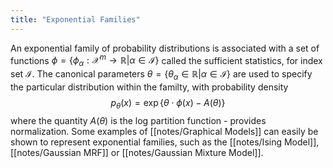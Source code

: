 ```yaml
---
title: "Exponential Families"
---
```

An exponential family of probability distributions is associated with a set of functions $\phi=\lbrace \phi_\alpha:\mathcal{X}^m\rightarrow\mathbb{R}|\alpha\in\mathcal{I}\rbrace$ called the sufficient statistics, for index set $\mathcal{I}$. The canonical parameters $\theta=\lbrace \theta_\alpha\in\mathbb{R}|\alpha\in\mathcal{I}\rbrace$ are used to specify the particular distribution within the familty, with probability density
$$p_\theta(x) = \exp\lbrace \theta\cdot\phi(x) - A(\theta)\rbrace$$
where the quantity $A(\theta)$ is the log partition function - provides normalization. Some examples of [[notes/Graphical Models]] can easily be shown to represent exponential families, such as the [[notes/Ising Model]], [[notes/Gaussian MRF]] or [[notes/Gaussian Mixture Model]].